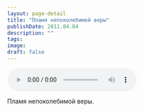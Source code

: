 ```yaml
---
layout: page-detail
title: "Пламя непоколебимой веры"
publishDate: 2011.04.04
description: ""
tags:
image:
draft: false
---
```


<audio title="2011.04.04 - Пламя непоколебимой веры.mp3" src="https://filer-api.advayta.org/v1.0/public/files/74366" controls=""></audio>

 Пламя непоколебимой веры. 

  
